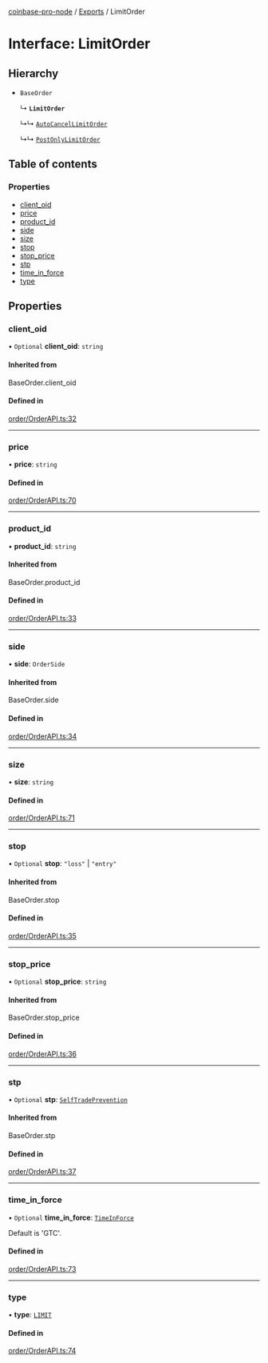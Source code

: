 [coinbase-pro-node](../README.md) / [Exports](../modules.md) / LimitOrder

# Interface: LimitOrder

## Hierarchy

- `BaseOrder`

  ↳ **`LimitOrder`**

  ↳↳ [`AutoCancelLimitOrder`](AutoCancelLimitOrder.md)

  ↳↳ [`PostOnlyLimitOrder`](PostOnlyLimitOrder.md)

## Table of contents

### Properties

- [client_oid](LimitOrder.md#client_oid)
- [price](LimitOrder.md#price)
- [product_id](LimitOrder.md#product_id)
- [side](LimitOrder.md#side)
- [size](LimitOrder.md#size)
- [stop](LimitOrder.md#stop)
- [stop_price](LimitOrder.md#stop_price)
- [stp](LimitOrder.md#stp)
- [time_in_force](LimitOrder.md#time_in_force)
- [type](LimitOrder.md#type)

## Properties

### client_oid

• `Optional` **client_oid**: `string`

#### Inherited from

BaseOrder.client_oid

#### Defined in

[order/OrderAPI.ts:32](https://github.com/bennycode/coinbase-pro-node/blob/48475f6/src/order/OrderAPI.ts#L32)

---

### price

• **price**: `string`

#### Defined in

[order/OrderAPI.ts:70](https://github.com/bennycode/coinbase-pro-node/blob/48475f6/src/order/OrderAPI.ts#L70)

---

### product_id

• **product_id**: `string`

#### Inherited from

BaseOrder.product_id

#### Defined in

[order/OrderAPI.ts:33](https://github.com/bennycode/coinbase-pro-node/blob/48475f6/src/order/OrderAPI.ts#L33)

---

### side

• **side**: `OrderSide`

#### Inherited from

BaseOrder.side

#### Defined in

[order/OrderAPI.ts:34](https://github.com/bennycode/coinbase-pro-node/blob/48475f6/src/order/OrderAPI.ts#L34)

---

### size

• **size**: `string`

#### Defined in

[order/OrderAPI.ts:71](https://github.com/bennycode/coinbase-pro-node/blob/48475f6/src/order/OrderAPI.ts#L71)

---

### stop

• `Optional` **stop**: `"loss"` \| `"entry"`

#### Inherited from

BaseOrder.stop

#### Defined in

[order/OrderAPI.ts:35](https://github.com/bennycode/coinbase-pro-node/blob/48475f6/src/order/OrderAPI.ts#L35)

---

### stop_price

• `Optional` **stop_price**: `string`

#### Inherited from

BaseOrder.stop_price

#### Defined in

[order/OrderAPI.ts:36](https://github.com/bennycode/coinbase-pro-node/blob/48475f6/src/order/OrderAPI.ts#L36)

---

### stp

• `Optional` **stp**: [`SelfTradePrevention`](../enums/SelfTradePrevention.md)

#### Inherited from

BaseOrder.stp

#### Defined in

[order/OrderAPI.ts:37](https://github.com/bennycode/coinbase-pro-node/blob/48475f6/src/order/OrderAPI.ts#L37)

---

### time_in_force

• `Optional` **time_in_force**: [`TimeInForce`](../enums/TimeInForce.md)

Default is 'GTC'.

#### Defined in

[order/OrderAPI.ts:73](https://github.com/bennycode/coinbase-pro-node/blob/48475f6/src/order/OrderAPI.ts#L73)

---

### type

• **type**: [`LIMIT`](../enums/OrderType.md#limit)

#### Defined in

[order/OrderAPI.ts:74](https://github.com/bennycode/coinbase-pro-node/blob/48475f6/src/order/OrderAPI.ts#L74)
